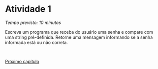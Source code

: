 # Atividade 1

*Tempo previsto: 10 minutos*

Escreva um programa que receba do usuário uma senha e compare com uma string pré-definida. Retorne uma mensagem informando se a senha informada está ou não correta.

<br>

[Próximo capítulo](./5_Repeticoes.md)